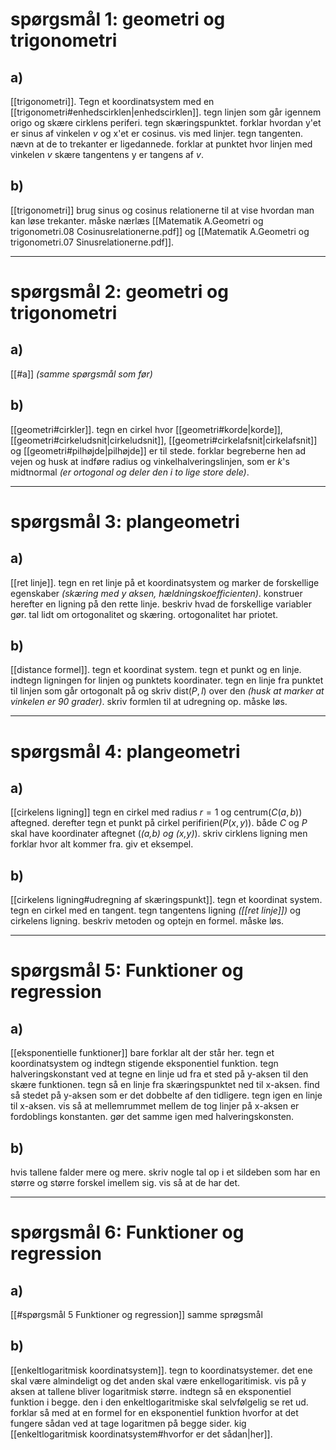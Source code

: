 # spørgsmål 1: geometri og trigonometri
## a)
[[trigonometri]]. Tegn et koordinatsystem med en [[trigonometri#enhedscirklen|enhedscirklen]]. tegn linjen som går igennem origo og skære cirklens periferi. tegn skæringspunktet. forklar hvordan y'et er sinus af vinkelen $v$ og x'et er cosinus. vis med linjer. tegn tangenten. nævn at de to trekanter er ligedannede. forklar at punktet hvor linjen med vinkelen $v$ skære tangentens y er tangens af $v$.
## b)
[[trigonometri]] brug sinus og cosinus relationerne til at vise hvordan man kan løse trekanter. måske nærlæs [[Matematik A.Geometri og trigonometri.08 Cosinusrelationerne.pdf]] og [[Matematik A.Geometri og trigonometri.07 Sinusrelationerne.pdf]].
- - -
# spørgsmål 2: geometri og trigonometri
## a)
[[#a]] *(samme spørgsmål som før)*
## b)
[[geometri#cirkler]]. tegn en cirkel hvor [[geometri#korde|korde]], [[geometri#cirkeludsnit|cirkeludsnit]], [[geometri#cirkelafsnit|cirkelafsnit]] og [[geometri#pilhøjde|pilhøjde]] er til stede. forklar begreberne hen ad vejen og husk at indføre radius og vinkelhalveringslinjen, som er $k$'s midtnormal *(er ortogonal og deler den i to lige store dele)*. 
- - -
# spørgsmål 3: plangeometri
## a)
[[ret linje]]. tegn en ret linje på et koordinatsystem og marker de forskellige egenskaber *(skæring med y aksen, hældningskoefficienten)*. konstruer herefter en ligning på den rette linje. beskriv hvad de forskellige variabler gør. tal lidt om ortogonalitet og skæring. ortogonalitet har priotet.
## b)
[[distance formel]]. tegn et koordinat system. tegn et punkt og en linje. indtegn ligningen for linjen og punktets koordinater.  tegn en linje fra punktet til linjen som går ortogonalt på og skriv $\text{dist}(P,l)$ over den *(husk at marker at vinkelen er 90 grader)*. skriv formlen til at udregning op. måske løs. 
- - -
# spørgsmål 4: plangeometri
## a)
[[cirkelens ligning]] tegn en cirkel med radius $r=1$ og centrum($C(a,b)$) aftegned. derefter tegn et punkt på cirkel perifirien($P(x,y)$). både $C$ og $P$ skal have koordinater aftegnet (*(a,b) og (x,y)*). skriv cirklens ligning men forklar hvor alt kommer fra. giv et eksempel.
## b)
[[cirkelens ligning#udregning af skæringspunkt]]. tegn et koordinat system. tegn en cirkel med en tangent. tegn tangentens ligning *([[ret linje]])* og cirkelens ligning. beskriv metoden og optejn en formel. måske løs. 
- - -
# spørgsmål 5: Funktioner og regression
## a)
[[eksponentielle funktioner]] bare forklar alt der står her. tegn et koordinatsystem og indtegn stigende eksponentiel funktion. tegn halveringskonstant ved at tegne en linje ud fra et sted på y-aksen til den skære funktionen. tegn så en linje fra skæringspunktet ned til x-aksen. find så stedet på y-aksen som er det dobbelte af den tidligere. tegn igen en linje til x-aksen. vis så at mellemrummet mellem de tog linjer på x-aksen er fordoblings konstanten. gør det samme igen med halveringskonsten.
## b)
hvis tallene falder mere og mere. skriv nogle tal op i et sildeben som har en større og større forskel imellem sig. vis så at de har det.
- - -
# spørgsmål 6: Funktioner og regression
## a)
[[#spørgsmål 5 Funktioner og regression]] samme sprøgsmål
## b)
[[enkeltlogaritmisk koordinatsystem]]. tegn to koordinatsystemer. det ene skal være almindeligt og det anden skal være enkellogaritimisk. vis på y aksen at tallene bliver logaritmisk større. indtegn så en eksponentiel funktion i begge. den i den enkeltlogaritmiske skal selvfølgelig se ret ud. forklar så med at en formel for en eksponentiel funktion hvorfor at det fungere sådan ved at tage logaritmen på begge sider. kig [[enkeltlogaritmisk koordinatsystem#hvorfor er det sådan|her]].